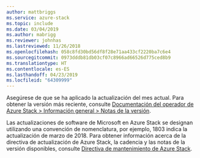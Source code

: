 ```yaml
---
author: mattbriggs
ms.service: azure-stack
ms.topic: include
ms.date: 03/04/2019
ms.author: mabrigg
ms.reviewer: johnhas
ms.lastreviewed: 11/26/2018
ms.openlocfilehash: 058c8fd30bd56df8f28e71aa433cf2220ba7c6e4
ms.sourcegitcommit: 0973dddb81db03cf07c8966ad66526d775ced8b9
ms.translationtype: HT
ms.contentlocale: es-ES
ms.lasthandoff: 04/23/2019
ms.locfileid: "64309999"
---
```

Asegúrese de que se ha aplicado la actualización del mes actual. Para obtener la versión más reciente, consulte [Documentación del operador de Azure Stack > Información general > Notas de la versión](../../operator/index.yml).

Las actualizaciones de software de Microsoft en Azure Stack se designan utilizando una convención de nomenclatura, por ejemplo, 1803 indica la actualización de marzo de 2018. Para obtener información acerca de la directiva de actualización de Azure Stack, la cadencia y las notas de la versión disponibles, consulte [Directiva de mantenimiento de Azure Stack](../../operator/azure-stack-servicing-policy.md).